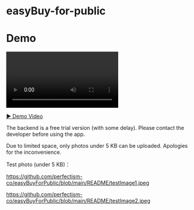 # easyBuy-for-public

# Demo

<video src="./README/demo.mp4" controls width="300">
  你的瀏覽器不支援影片播放
</video>

[▶️ Demo Video](./README/demo.mp4)

The backend is a free trial version (with some delay).
Please contact the developer before using the app.

Due to limited space, only photos under 5 KB can be uploaded. Apologies for the inconvenience.

Test photo (under 5 KB)：

https://github.com/perfectism-co/easyBuyForPublic/blob/main/README/testImage1.jpeg

https://github.com/perfectism-co/easyBuyForPublic/blob/main/README/testImage2.jpeg
